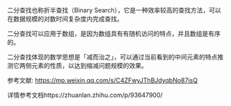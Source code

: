 二分查找也称折半查找（Binary Search），它是一种效率较高的查找方法，可以在数据规模的对数时间复杂度内完成查找。

二分查找可以应用于数组，是因为数组具有有随机访问的特点，并且数组是有序的。

二分查找体现的数学思想是「减而治之」，可以通过当前看到的中间元素的特点推测它两侧元素的性质，以达到缩减问题规模的效果。

参考文献:
https://mp.weixin.qq.com/s/C4ZFwyJThBJdyqbNo87isQ

详情参考文档https://zhuanlan.zhihu.com/p/93647900/